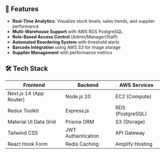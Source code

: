 ## 🚀 Features
- **Real-Time Analytics**: Visualize stock levels, sales trends, and supplier performance
- **Multi-Warehouse Support** with AWS RDS PostgreSQL
- **Role-Based Access Control** (Admin/Manager/Staff)
- **Automated Reordering System** with threshold alerts
- **Barcode Integration** using AWS S3 for image storage
- **Supplier Management** with performance metrics

## 🛠 Tech Stack

| Frontend               | Backend              | AWS Services         |
|------------------------|----------------------|----------------------|
| Next.js 14 (App Router)| Node.js 20           | EC2 (Compute)        |
| Redux Toolkit          | Express.js           | RDS (PostgreSQL)     |
| Material UI Data Grid  | Prisma ORM           | S3 (Storage)         |
| Tailwind CSS           | JWT Authentication   | API Gateway          |
| React Hook Form        | Redis Caching        | Amplify Hosting      |


